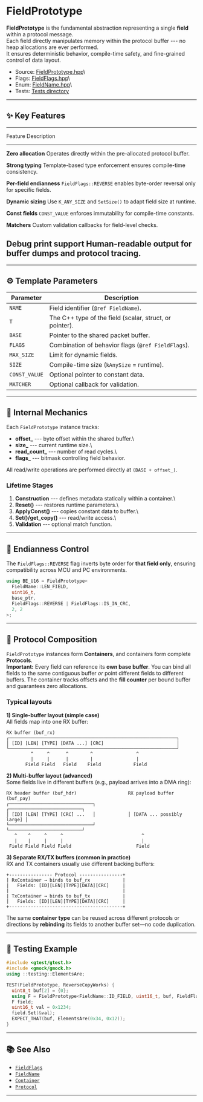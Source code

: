 # FieldPrototype

**FieldPrototype** is the fundamental abstraction representing a single
**field** within a protocol message.\
Each field directly manipulates memory within the protocol buffer --- no
heap allocations are ever performed.\
It ensures deterministic behavior, compile-time safety, and fine-grained
control of data layout.

-   Source:
    [FieldPrototype.hpp](https://github.com/iahve-space/protolib/blob/main/include/prototypes/field/FieldPrototype.hpp)\
-   Flags:
    [FieldFlags.hpp](https://github.com/iahve-space/protolib/blob/main/include/prototypes/field/FieldFlags.hpp)\
-   Enum:
    [FieldName.hpp](https://github.com/iahve-space/protolib/blob/main/include/prototypes/field/FieldName.hpp)\
-   Tests: [Tests
    directory](https://github.com/iahve-space/protolib/tree/main/include/prototypes/field/Tests)

------------------------------------------------------------------------

## ✨ Key Features

  -----------------------------------------------------------------------
Feature                        Description
  ------------------------------ ----------------------------------------
**Zero allocation**            Operates directly within the
pre-allocated protocol buffer.

**Strong typing**              Template-based type enforcement ensures
compile-time consistency.

**Per-field endianness**       `FieldFlags::REVERSE` enables byte-order
reversal only for specific fields.

**Dynamic sizing**             Use `K_ANY_SIZE` and `SetSize()` to adapt
field size at runtime.

**Const fields**               `CONST_VALUE` enforces immutability for
compile-time constants.

**Matchers**                   Custom validation callbacks for
field-level checks.

**Debug print support**        Human-readable output for buffer dumps
and protocol tracing.
  -----------------------------------------------------------------------

------------------------------------------------------------------------

## ⚙️ Template Parameters

| Parameter      | Description |
|----------------|-------------|
| `NAME`         | Field identifier (`@ref FieldName`). |
| `T`            | The C++ type of the field (scalar, struct, or pointer). |
| `BASE`         | Pointer to the shared packet buffer. |
| `FLAGS`        | Combination of behavior flags (`@ref FieldFlags`). |
| `MAX_SIZE`     | Limit for dynamic fields. |
| `SIZE`         | Compile-time size (`kAnySize` = runtime). |
| `CONST_VALUE`  | Optional pointer to constant data. |
| `MATCHER`      | Optional callback for validation. |

------------------------------------------------------------------------

## 🧱 Internal Mechanics

Each `FieldPrototype` instance tracks:

-   **offset\_** --- byte offset within the shared buffer.\
-   **size\_** --- current runtime size.\
-   **read_count\_** --- number of read cycles.\
-   **flags\_** --- bitmask controlling field behavior.

All read/write operations are performed directly at `(BASE + offset_)`.

### Lifetime Stages

1.  **Construction** --- defines metadata statically within a
    container.\
2.  **Reset()** --- restores runtime parameters.\
3.  **ApplyConst()** --- copies constant data to buffer.\
4.  **Set()/get_copy()** --- read/write access.\
5.  **Validation** --- optional match function.

------------------------------------------------------------------------

## 🔁 Endianness Control

The `FieldFlags::REVERSE` flag inverts byte order for **that field
only**, ensuring compatibility across MCU and PC environments.

``` cpp
using BE_U16 = FieldPrototype<
  FieldName::LEN_FIELD,
  uint16_t,
  base_ptr,
  FieldFlags::REVERSE | FieldFlags::IS_IN_CRC,
  2, 2
>;
```

------------------------------------------------------------------------

## 🧩 Protocol Composition

`FieldPrototype` instances form **Containers**, and containers form complete **Protocols**.  
**Important:** Every field can reference its **own base buffer**. You can bind all fields to the same contiguous buffer *or* point different fields to different buffers. The container tracks offsets and the **fill counter** per bound buffer and guarantees zero allocations.

### Typical layouts

**1) Single-buffer layout (simple case)**  
All fields map into one RX buffer:
```
RX buffer (buf_rx)
┌──────────────────────────────────────────────────────────────┐
│ [ID] [LEN] [TYPE] [DATA ...] [CRC]                           │
└──────────────────────────────────────────────────────────────┘
         ^     ^      ^        ^                ^
         |     |      |        |                |
       Field Field   Field    Field            Field
```

**2) Multi-buffer layout (advanced)**  
Some fields live in different buffers (e.g., payload arrives into a DMA ring):
```
RX header buffer (buf_hdr)                   RX payload buffer (buf_pay)
┌───────────────────────────────┐            ┌───────────────────────────┐
│ [ID] [LEN] [TYPE] [CRC] ...   │            │ [DATA ... possibly large] │
└───────────────────────────────┘            └───────────────────────────┘
   ^    ^     ^     ^                             ^
   |    |     |     |                             |
 Field Field Field Field                        Field
```

**3) Separate RX/TX buffers (common in practice)**  
RX and TX containers usually use different backing buffers:
```
+---------------- Protocol ----------------+
| RxContainer → binds to buf_rx            |
|   Fields: [ID][LEN][TYPE][DATA][CRC]     |
|                                          |
| TxContainer → binds to buf_tx            |
|   Fields: [ID][LEN][TYPE][DATA][CRC]     |
+------------------------------------------+
```

The same **container type** can be reused across different protocols or directions by **rebinding** its fields to another buffer set—no code duplication.


------------------------------------------------------------------------

## 🧪 Testing Example

``` cpp
#include <gtest/gtest.h>
#include <gmock/gmock.h>
using ::testing::ElementsAre;

TEST(FieldPrototype, ReverseCopyWorks) {
  uint8_t buf[2] = {0};
  using F = FieldPrototype<FieldName::ID_FIELD, uint16_t, buf, FieldFlags::REVERSE>;
  F field;
  uint16_t val = 0x1234;
  field.Set(&val);
  EXPECT_THAT(buf, ElementsAre(0x34, 0x12));
}
```

------------------------------------------------------------------------

## 📚 See Also

-   [`FieldFlags`](https://github.com/iahve-space/protolib/blob/main/include/prototypes/field/FieldFlags.hpp)
-   [`FieldName`](https://github.com/iahve-space/protolib/blob/main/include/prototypes/field/FieldName.hpp)
-   [`Container`](https://github.com/iahve-space/protolib/tree/main/include/prototypes/container)
-   [`Protocol`](https://github.com/iahve-space/protolib/tree/main/include/prototypes/protocol)

------------------------------------------------------------------------
